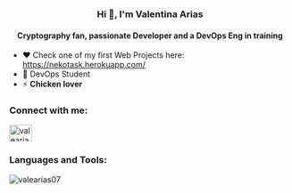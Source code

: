 <h3 align="center">Hi 👋, I'm Valentina Arias</h3>
<h4 align="center">Cryptography fan, passionate Developer and a DevOps Eng in training</h4>

- ❤️ Check one of my first Web Projects here: https://nekotask.herokuapp.com/
- 🌱 DevOps Student 
- ⚡ **Chicken lover**


<h3 align="left">Connect with me:</h3>
<p align="left">
<a href="https://instagram.com/valearias0618" target="blank"><img align="center" src="https://cdn.jsdelivr.net/npm/simple-icons@3.0.1/icons/instagram.svg" alt="valearias0618" height="30" width="40" /></a>
</p>

<h3 align="left">Languages and Tools:</h3>


<p><img align="center" src="https://github-readme-stats.vercel.app/api/top-langs?username=valearias07&show_icons=true&locale=en&layout=compact" alt="valearias07" /></p>
